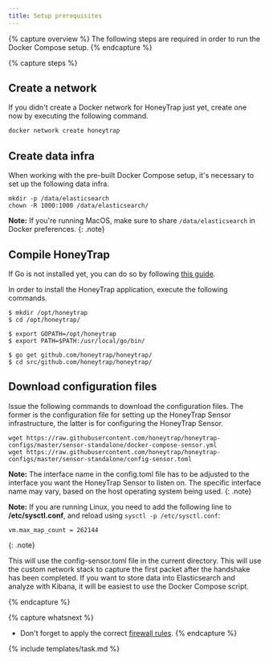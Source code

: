 ```yaml
---
title: Setup prerequisites
---
```


{% capture overview %}
The following steps are required in order to run the Docker Compose setup.
{% endcapture %}

{% capture steps %}

## Create a network

If you didn't create a Docker network for HoneyTrap just yet, create one now by executing the following command.

```bash
docker network create honeytrap
```

## Create data infra

When working with the pre-built Docker Compose setup, it's necessary to set up the following data infra.

```
mkdir -p /data/elasticsearch
chown -R 1000:1000 /data/elasticsearch/
```

**Note:** If you're running MacOS, make sure to share ```/data/elasticsearch``` in Docker preferences.
{: .note}

## Compile HoneyTrap

If Go is not installed yet, you can do so by following [this guide](/docs/setup/agent/install-go/).

In order to install the HoneyTrap application, execute the following commands.

```
$ mkdir /opt/honeytrap
$ cd /opt/honeytrap/

$ export GOPATH=/opt/honeytrap
$ export PATH=$PATH:/usr/local/go/bin/

$ go get github.com/honeytrap/honeytrap/
$ cd src/github.com/honeytrap/honeytrap/
```

## Download configuration files

Issue the following commands to download the configuration files. The former is the configuration file for setting up the HoneyTrap Sensor infrastructure, the latter is for configuring the HoneyTrap Sensor.

```
wget https://raw.githubusercontent.com/honeytrap/honeytrap-configs/master/sensor-standalone/docker-compose-sensor.yml
wget https://raw.githubusercontent.com/honeytrap/honeytrap-configs/master/sensor-standalone/config-sensor.toml
```

**Note:** The interface name in the config.toml file has to be adjusted to the interface you want the HoneyTrap Sensor to listen on. The specific interface name may vary, based on the host operating system being used.
{: .note}


**Note:** If you are running Linux, you need to add the following line to **/etc/sysctl.conf**, and reload using `sysctl -p /etc/sysctl.conf`:
```
vm.max_map_count = 262144
```
{: .note}

This will use the config-sensor.toml file in the current directory. This will use the custom network stack to capture the first packet after the handshake has been completed. If you want to store data into Elasticsearch and analyze with Kibana, it will be easiest to use the Docker Compose script.

{% endcapture %}

{% capture whatsnext %}
* Don't forget to apply the correct [firewall rules](/docs/setup/sensor/config-firewall/).
{% endcapture %}

{% include templates/task.md %}
